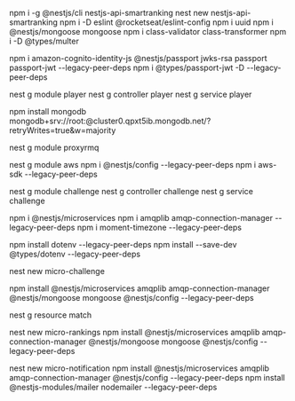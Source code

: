npm i -g @nestjs/cli
nestjs-api-smartranking
nest new nestjs-api-smartranking
npm i -D eslint @rocketseat/eslint-config
npm i uuid
npm i @nestjs/mongoose mongoose
npm i class-validator class-transformer
npm i -D @types/multer

  npm i amazon-cognito-identity-js @nestjs/passport jwks-rsa passport passport-jwt --legacy-peer-deps
  npm i @types/passport-jwt -D --legacy-peer-deps
    

nest g module player
nest g controller player
nest g service player

npm install mongodb
mongodb+srv://root:<password>@cluster0.qpxt5ib.mongodb.net/?retryWrites=true&w=majority

nest g module proxyrmq

nest g module aws
npm i @nestjs/config  --legacy-peer-deps
npm i aws-sdk  --legacy-peer-deps

nest g module challenge
nest g controller challenge
nest g service challenge

npm i @nestjs/microservices
npm i amqplib amqp-connection-manager --legacy-peer-deps
npm i moment-timezone --legacy-peer-deps

npm install dotenv --legacy-peer-deps
npm install --save-dev @types/dotenv --legacy-peer-deps


nest new micro-challenge

npm install @nestjs/microservices amqplib amqp-connection-manager @nestjs/mongoose mongoose @nestjs/config  --legacy-peer-deps


nest g resource match



nest new micro-rankings
npm install @nestjs/microservices amqplib amqp-connection-manager @nestjs/mongoose mongoose @nestjs/config  --legacy-peer-deps


nest new micro-notification
npm install @nestjs/microservices amqplib amqp-connection-manager @nestjs/config --legacy-peer-deps
npm install @nestjs-modules/mailer nodemailer --legacy-peer-deps  